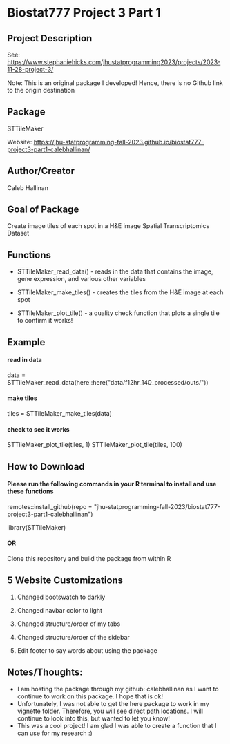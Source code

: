 # Biostat777 Project 3 Part 1



## Project Description
See: https://www.stephaniehicks.com/jhustatprogramming2023/projects/2023-11-28-project-3/

Note: This is an original package I developed! Hence, there is no Github link to the origin destination



## Package
STTileMaker

Website: https://jhu-statprogramming-fall-2023.github.io/biostat777-project3-part1-calebhallinan/



## Author/Creator
Caleb Hallinan



## Goal of Package
Create image tiles of each spot in a H&E image Spatial Transcriptomics Dataset



## Functions
- STTileMaker_read_data() - reads in the data that contains the image, gene expression, and various other variables

- STTileMaker_make_tiles() - creates the tiles from the H&E image at each spot

- STTileMaker_plot_tile() - a quality check function that plots a single tile to confirm it works!




## Example

#### read in data

data = STTileMaker_read_data(here::here("data/f12hr_140_processed/outs/"))

#### make tiles

tiles = STTileMaker_make_tiles(data)

#### check to see it works

STTileMaker_plot_tile(tiles, 1)
STTileMaker_plot_tile(tiles, 100)



## How to Download

#### Please run the following commands in your R terminal to install and use these functions

remotes::install_github(repo = "jhu-statprogramming-fall-2023/biostat777-project3-part1-calebhallinan")

library(STTileMaker)

#### OR

Clone this repository and build the package from within R



## 5 Website Customizations

1. Changed bootswatch to darkly

2. Changed navbar color to light

3. Changed structure/order of my tabs

4. Changed structure/order of the sidebar

5. Edit footer to say words about using the package



## Notes/Thoughts:

- I am hosting the package through my github: calebhallinan as I want to continue to work on this package. I hope that is ok!
- Unfortunately, I was not able to get the here package to work in my vignette folder. Therefore, you will see direct path locations. I will continue to look into this, but wanted to let you know!
- This was a cool project! I am glad I was able to create a function that I can use for my research :)
